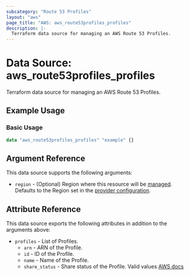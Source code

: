 ```yaml
---
subcategory: "Route 53 Profiles"
layout: "aws"
page_title: "AWS: aws_route53profiles_profiles"
description: |-
  Terraform data source for managing an AWS Route 53 Profiles.
---
```


# Data Source: aws_route53profiles_profiles

Terraform data source for managing an AWS Route 53 Profiles.

## Example Usage

### Basic Usage

```terraform
data "aws_route53profiles_profiles" "example" {}
```

## Argument Reference

This data source supports the following arguments:

* `region` - (Optional) Region where this resource will be [managed](https://docs.aws.amazon.com/general/latest/gr/rande.html#regional-endpoints). Defaults to the Region set in the [provider configuration](https://registry.terraform.io/providers/hashicorp/aws/latest/docs#aws-configuration-reference).

## Attribute Reference

This data source exports the following attributes in addition to the arguments above:

* `profiles` - List of Profiles.
    * `arn` - ARN of the Profile.
    * `id` - ID of the Profile.
    * `name` - Name of the Profile.
    * `share_status` - Share status of the Profile. Valid values [AWS docs](https://docs.aws.amazon.com/Route53/latest/APIReference/API_route53profiles_Profile.html)

